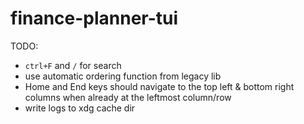 # finance-planner-tui

TODO:

- `ctrl+F` and `/` for search
- use automatic ordering function from legacy lib
- Home and End keys should navigate to the top left & bottom right columns when already at the leftmost column/row
- write logs to xdg cache dir